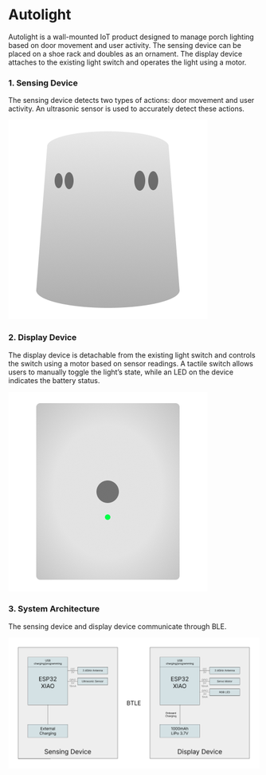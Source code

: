 # Autolight

Autolight is a wall-mounted IoT product designed to manage porch lighting based on door movement and user activity. The sensing device can be placed on a shoe rack and doubles as an ornament. The display device attaches to the existing light switch and operates the light using a motor.

### 1. Sensing Device

The sensing device detects two types of actions: door movement and user activity. An ultrasonic sensor is used to accurately detect these actions.

![Image of sensing device](./img/sensingdevice.png)

### 2. Display Device

The display device is detachable from the existing light switch and controls the switch using a motor based on sensor readings. A tactile switch allows users to manually toggle the light’s state, while an LED on the device indicates the battery status.

![Image of display device](./img/displaydevice.png)

### 3. System Architecture

The sensing device and display device communicate through BLE.

![Image of system architecture](./img/systemarchitecture.png)
